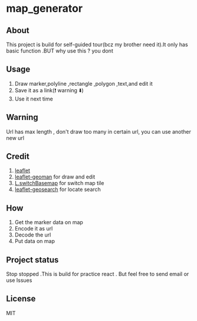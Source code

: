 # map_generator
## About 
This project is build for self-guided tour(bcz my brother need it).It only has basic function .BUT why use this ? you dont
## Usage
1. Draw marker,polyline ,rectangle ,polygon ,text,and edit it
2. Save it as a link(:exclamation: warning :arrow_down:)
3. Use it next time
## Warning
Url has max length , don't draw too many in certain url, you can use another new url
## Credit 
1. [leaflet](https://leafletjs.com/)
2. [leaflet-geoman](https://github.com/geoman-io/leaflet-geoman) for draw and edit 
3. [L.switchBasemap](https://github.com/clavijojuan/L.switchBasemap) for switch map tile
4. [leaflet-geosearch](https://github.com/smeijer/leaflet-geosearch) for locate search

## How
1. Get the marker data on map
2. Encode it as url
3. Decode the url 
4. Put data on map
## Project status
Stop stopped .This is build for practice react . But feel free to send email or use Issues 
## License
MIT
